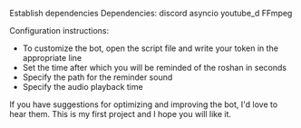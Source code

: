 Establish dependencies
Dependencies:
discord
asyncio
youtube_d
FFmpeg



Configuration instructions:
- To customize the bot, open the script file and write your token in the appropriate line
- Set the time after which you will be reminded of the roshan in seconds
- Specify the path for the reminder sound
- Specify the audio playback time


If you have suggestions for optimizing and improving the bot, I'd love to hear them. This is my first project and I hope you will like it.

